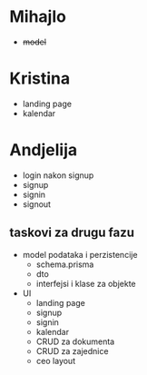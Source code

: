 # Mihajlo
- ~~model~~

# Kristina
- landing page
- kalendar

# Andjelija
- login nakon signup
- signup
- signin
- signout



## taskovi za drugu fazu
- model podataka i perzistencije
    - schema.prisma
    - dto
    - interfejsi i klase za objekte
- UI
    - landing page
    - signup
    - signin
    - kalendar
    - CRUD za dokumenta
    - CRUD za zajednice
    - ceo layout
